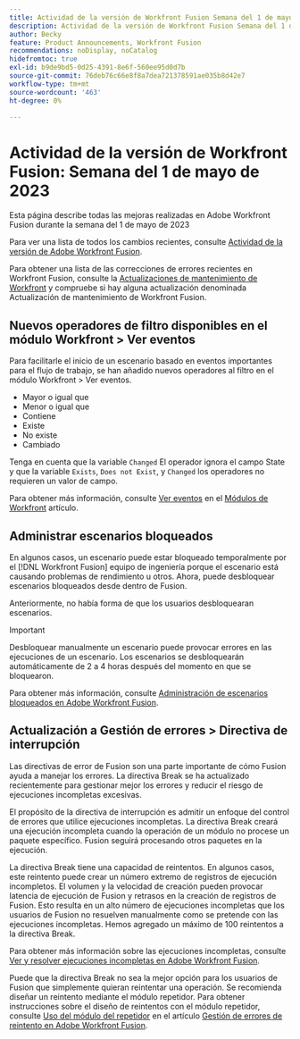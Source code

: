```yaml
---
title: Actividad de la versión de Workfront Fusion Semana del 1 de mayo de 2023
description: Actividad de la versión de Workfront Fusion Semana del 1 de mayo de 2023
author: Becky
feature: Product Announcements, Workfront Fusion
recommendations: noDisplay, noCatalog
hidefromtoc: true
exl-id: b9de9bd5-0d25-4391-8e6f-560ee95d0d7b
source-git-commit: 76deb76c66e8f8a7dea721378591ae035b8d42e7
workflow-type: tm+mt
source-wordcount: '463'
ht-degree: 0%

---
```


# Actividad de la versión de Workfront Fusion: Semana del 1 de mayo de 2023

Esta página describe todas las mejoras realizadas en Adobe Workfront Fusion durante la semana del 1 de mayo de 2023

Para ver una lista de todos los cambios recientes, consulte [Actividad de la versión de Adobe Workfront Fusion](../../../product-announcements/product-releases/fusion-release-activity/fusion-release-activity.md).

Para obtener una lista de las correcciones de errores recientes en Workfront Fusion, consulte la [Actualizaciones de mantenimiento de Workfront](https://experienceleague.adobe.com/docs/workfront-known-issues/releases/current-updates.html) y compruebe si hay alguna actualización denominada Actualización de mantenimiento de Workfront Fusion.

## Nuevos operadores de filtro disponibles en el módulo Workfront > Ver eventos

Para facilitarle el inicio de un escenario basado en eventos importantes para el flujo de trabajo, se han añadido nuevos operadores al filtro en el módulo Workfront > Ver eventos.

* Mayor o igual que
* Menor o igual que
* Contiene
* Existe
* No existe
* Cambiado

Tenga en cuenta que la variable `Changed` El operador ignora el campo State y que la variable `Exists`, `Does not Exist`, y `Changed` los operadores no requieren un valor de campo.

Para obtener más información, consulte [Ver eventos](/help/quicksilver/workfront-fusion/apps-and-their-modules/workfront-modules.md#watch-events) en el [Módulos de Workfront](/help/quicksilver/workfront-fusion/apps-and-their-modules/workfront-modules.md) artículo.

## Administrar escenarios bloqueados

En algunos casos, un escenario puede estar bloqueado temporalmente por el [!DNL Workfront Fusion] equipo de ingeniería porque el escenario está causando problemas de rendimiento u otros. Ahora, puede desbloquear escenarios bloqueados desde dentro de Fusion.

Anteriormente, no había forma de que los usuarios desbloquearan escenarios.

>[!IMPORTANT]
>
>Desbloquear manualmente un escenario puede provocar errores en las ejecuciones de un escenario. Los escenarios se desbloquearán automáticamente de 2 a 4 horas después del momento en que se bloquearon.

Para obtener más información, consulte [Administración de escenarios bloqueados en Adobe Workfront Fusion](/help/quicksilver/workfront-fusion/scenarios/view-and-manage-locked-scenarios.md).

## Actualización a Gestión de errores > Directiva de interrupción

Las directivas de error de Fusion son una parte importante de cómo Fusion ayuda a manejar los errores. La directiva Break se ha actualizado recientemente para gestionar mejor los errores y reducir el riesgo de ejecuciones incompletas excesivas.

El propósito de la directiva de interrupción es admitir un enfoque del control de errores que utilice ejecuciones incompletas. La directiva Break creará una ejecución incompleta cuando la operación de un módulo no procese un paquete específico. Fusion seguirá procesando otros paquetes en la ejecución.

La directiva Break tiene una capacidad de reintentos. En algunos casos, este reintento puede crear un número extremo de registros de ejecución incompletos. El volumen y la velocidad de creación pueden provocar latencia de ejecución de Fusion y retrasos en la creación de registros de Fusion. Esto resulta en un alto número de ejecuciones incompletas que los usuarios de Fusion no resuelven manualmente como se pretende con las ejecuciones incompletas. Hemos agregado un máximo de 100 reintentos a la directiva Break.

Para obtener más información sobre las ejecuciones incompletas, consulte [Ver y resolver ejecuciones incompletas en Adobe Workfront Fusion](/help/quicksilver/workfront-fusion/scenarios/view-and-resolve-incomplete-executions.md).

Puede que la directiva Break no sea la mejor opción para los usuarios de Fusion que simplemente quieran reintentar una operación. Se recomienda diseñar un reintento mediante el módulo repetidor. Para obtener instrucciones sobre el diseño de reintentos con el módulo repetidor, consulte [Uso del módulo del repetidor](/help/quicksilver/workfront-fusion/errors/retry.md#use-the-repeater-module) en el artículo [Gestión de errores de reintento en Adobe Workfront Fusion](/help/quicksilver/workfront-fusion/errors/retry.md).
